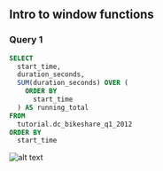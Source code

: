
## Intro to window functions

### Query 1

```sql
SELECT
  start_time,
  duration_seconds,
  SUM(duration_seconds) OVER (
    ORDER BY
      start_time
  ) AS running_total
FROM
  tutorial.dc_bikeshare_q1_2012
ORDER BY
  start_time
```
![alt text](https://github.com/shaikhzhas/dataengineerinterview/tree/main/images/w_q1.png "Window Q1")
